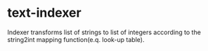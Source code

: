 # text-indexer
Indexer transforms list of strings to list of integers according to the string2int mapping function(e.q. look-up table).
